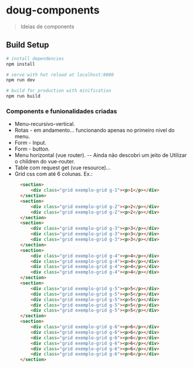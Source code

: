 # doug-components

> Ideias de components

## Build Setup

``` bash
# install dependencies
npm install

# serve with hot reload at localhost:8080
npm run dev

# build for production with minification
npm run build
```

### Components e funionalidades criadas
- Menu-recursivo-vertical.
- Rotas - em andamento... funcionando apenas no primeiro nivel do menu.
- Form - Input.
- Form - button.
- Menu horizontal (vue router).
  -- Ainda não descobri um jeito de Utilizar o children do vue-router.
- Table com request get (vue resource)...
- Grid css com até 6 colunas. Ex.:
  ```html
    <section>
        <div class="grid exemplo-grid g-1"><p>1</p></div>
    </section>
    <section>
        <div class="grid exemplo-grid g-2"><p>2</p></div>
        <div class="grid exemplo-grid g-2"><p>2</p></div>
    </section>
    <section>
        <div class="grid exemplo-grid g-3"><p>3</p></div>
        <div class="grid exemplo-grid g-3"><p>3</p></div>
        <div class="grid exemplo-grid g-3"><p>3</p></div>
    </section>
    <section>
        <div class="grid exemplo-grid g-4"><p>4</p></div>
        <div class="grid exemplo-grid g-4"><p>4</p></div>
        <div class="grid exemplo-grid g-4"><p>4</p></div>
        <div class="grid exemplo-grid g-4"><p>4</p></div>
    </section>
    <section>
        <div class="grid exemplo-grid g-5"><p>5</p></div>
        <div class="grid exemplo-grid g-5"><p>5</p></div>
        <div class="grid exemplo-grid g-5"><p>5</p></div>
        <div class="grid exemplo-grid g-5"><p>5</p></div>
        <div class="grid exemplo-grid g-5"><p>5</p></div>
    </section>
    <section>
        <div class="grid exemplo-grid g-6"><p>6</p></div>
        <div class="grid exemplo-grid g-6"><p>6</p></div>
        <div class="grid exemplo-grid g-6"><p>6</p></div>
        <div class="grid exemplo-grid g-6"><p>6</p></div>
        <div class="grid exemplo-grid g-6"><p>6</p></div>
        <div class="grid exemplo-grid g-6"><p>6</p></div>
    </section>
  ```


